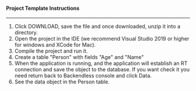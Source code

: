 #### Project Template Instructions
***
1. Click DOWNLOAD, save the file and once downloaded, unzip it into a directory.
2. Open the project in the IDE (we recommend Visual Studio 2019 or higher for windows and XCode for Mac).
3. Compile the project and run it.
4. Сreate a table "Person" with fields "Age" and "Name"
4. When the application is running, and the application will establish an RT connection and save the object to the database.
   If you want check it you need return back to Backendless console and click Data.
5. See the data object in the Person table.